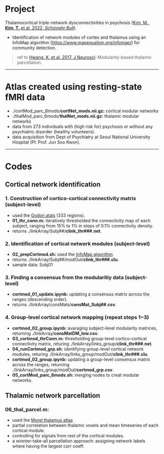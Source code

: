 # Project
Thalamocortical triple-network dysconnectivities in psychosis ([Kim, M., **Kim, T.** et al. 2022, *Schizophr Bull*](https://doi.org/10.1093/schbul/sbac174)).
- Identification of network modules of cortex and thalamus using an InfoMap algorithm (https://www.mapequation.org/infomap/) for community detection.

> ref to [Hwang, K. et al. 2017, J Neurosci](https://doi.org/10.1523/jneurosci.0067-17.2017): Modularity-based thalamic parcellation.

---
# Atlas created using resting-state fMRI data
- ./cortMod_parc_6mods/**cortNet_mods.nii.gz:** cortical modular networks
- ./thalMod_parc_6mods/**thalNet_mods.nii.gz:** thalamic modular networks
- data from 273 individuals with (high risk for) psychosis or without any psychiatric disorder (healthy volunteers).
- data acquisition from Dept of Psychiatry at Seoul National University Hospital (PI: Prof. Jun Soo Kwon).

---
# Codes
## Cortical network identification
### 1. Construction of cortico-cortical connectivity matrix (subject-level)
- used the [Godon atals](https://doi.org/10.1093/cercor/bhu239) (333 regions).
- **01_thr_conn.m:** iteratively thresholded the connectivity map of each subject, ranging from 15% to 1% in steps of 0.1% connectivity density.
- returns ./linkArray/Subj##/**clink_thr###.net**.

### 2. Identification of cortical network modules (subject-level)
- **02_prepCortmod.sh:** used the [InfoMap algorithm](https://www.mapequation.org/infomap/).
- returns ./linkArray/Subj##/modOut/**clink_thr###.clu**.
- sample data: Subj01

### 3. Finding a consensus from the modularitiy data (subject-level)
- **cortmod_01_update.ipynb:** updating a consensus matrix across the ranges (descending order).
- returns ./linkArray/consMats/**consMat_Subj##.csv**.

### 4. Group-level cortical network mapping (repeat steps 1~3)
- **cortmod_02_group.ipynb:** avaraging subject-level modularity matrices, returning ./linkArray/**consMatDM_low.csv**.
- **03_cortmod_thrConn.m:** thresholding group-level cortico-cortical connectivity matrix, returing ./linkArray/links_group/**clink_thr###.net**.
- **04_runCortmod_grp.sh:** identifying group-level cortical network modules, returing ./linkArray/links_group/modOut/**clink_thr###.clu**.
- **cortmod_02_group.ipynb:** updating a group-level consensus matrix across the ranges, returning ./linkArray/links_group/modOut/**cortmod_grp.csv**.
- **05_cortMod_parc_6mods.sh:** merging nodes to creat modular networks.

## Thalamic network parcellation
### **06_thal_parcel.m:**
- used the [Morel thalamus atlas](https://doi.org/10.1016/j.neuroimage.2009.10.042)
- partial correlation between thalamic voxels and mean timeseries of each cortical module.
- controlling for signals from rest of the cortical modules.
- a winnter-take-all parcellation approach: assigning network labels where having the largest corr coeff.
